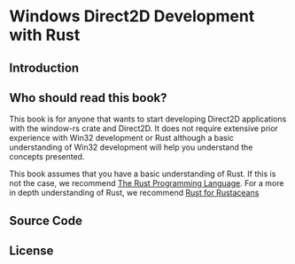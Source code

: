 # Windows Direct2D Development with Rust

## Introduction

## Who should read this book?

This book is for anyone that wants to start developing Direct2D applications with the window-rs crate and Direct2D. It does not require extensive prior experience with Win32 development or Rust although a basic understanding of Win32 development will help you understand the concepts presented. 

This book assumes that you have a basic understanding of Rust. If this is not the case, we recommend [The Rust Programming Language](https://doc.rust-lang.org/stable/book/). For a more in depth understanding of Rust, we recommend [Rust for Rustaceans](https://rust-for-rustaceans.com/) 

## Source Code

## License